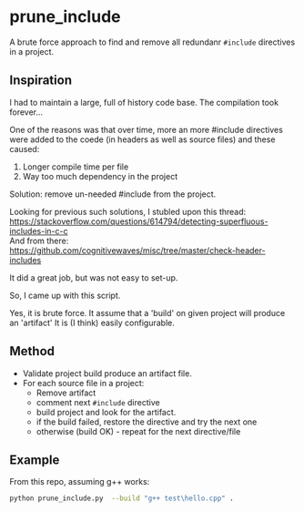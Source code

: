 # prune_include

A brute force approach to find and remove all redundanr `#include` directives in a project.  

## Inspiration

I had to maintain a large, full of history code base.
The compilation took forever...

One of the reasons was that over time, more an more #include directives  
were added to the coede (in headers as well as source files) and these caused:

1. Longer compile time per file
2. Way too much dependency in the project

Solution: remove un-needed #include from the project.
 
Looking for previous such solutions, I stubled upon this thread:  
https://stackoverflow.com/questions/614794/detecting-superfluous-includes-in-c-c  
And from there:  
https://github.com/cognitivewaves/misc/tree/master/check-header-includes

It did a great job, but was not easy to set-up.

So, I came up with this script.

Yes, it is brute force. 
It assume that a 'build' on given project will produce an 'artifact'
It is (I think) easily configurable.

## Method

- Validate project build produce an artifact file.
- For each source file in a project:
  - Remove artifact
  - comment next `#include` directive
  - build project and look for the artifact.
  - if the build failed, restore the directive and try the next one
  - otherwise (build OK) - repeat for the next directive/file
  
## Example

From this repo, assuming g++ works:

```sh
python prune_include.py  --build "g++ test\hello.cpp" .
```
